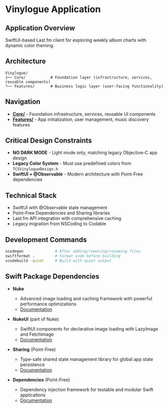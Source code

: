 # Vinylogue Application

## Application Overview
SwiftUI-based Last.fm client for exploring weekly album charts with dynamic color theming.

## Architecture
```
Vinylogue/
├── Core/           # Foundation layer (infrastructure, services, reusable components)
└── Features/       # Business logic layer (user-facing functionality)
```

## Navigation
- **[Core/](Core/)** - Foundation infrastructure, services, reusable UI components
- **[Features/](Features/)** - App initialization, user management, music discovery features

## Critical Design Constraints
- **NO DARK MODE** - Light mode only, matching legacy Objective-C app design
- **Legacy Color System** - Must use predefined colors from `TCSVinylogueDesign.h`
- **SwiftUI + @Observable** - Modern architecture with Point-Free dependencies

## Technical Stack
- SwiftUI with @Observable state management
- Point-Free Dependencies and Sharing libraries
- Last.fm API integration with comprehensive caching
- Legacy migration from NSCoding to Codable

## Development Commands
```bash
xcodegen              # After adding/removing/renaming files
swiftformat .         # Format code before building
xcodebuild -quiet     # Build with quiet output
```

## Swift Package Dependencies

- **Nuke**
  - Advanced image loading and caching framework with powerful performance optimizations
  - [Documentation](DerivedData/Vinylogue/SourcePackages/checkouts/Nuke/Documentation/Nuke.docc/)

- **NukeUI** (part of Nuke)
  - SwiftUI components for declarative image loading with LazyImage and FetchImage
  - [Documentation](DerivedData/Vinylogue/SourcePackages/checkouts/Nuke/Documentation/NukeUI.docc/)

- **Sharing** (Point-Free)
  - Type-safe shared state management library for global app state persistence
  - [Documentation](DerivedData/Vinylogue/SourcePackages/checkouts/swift-sharing/Sources/Sharing/Documentation.docc/)

- **Dependencies** (Point-Free)
  - Dependency injection framework for testable and modular Swift applications
  - [Documentation](DerivedData/Vinylogue/SourcePackages/checkouts/swift-dependencies/Sources/Dependencies/Documentation.docc/)